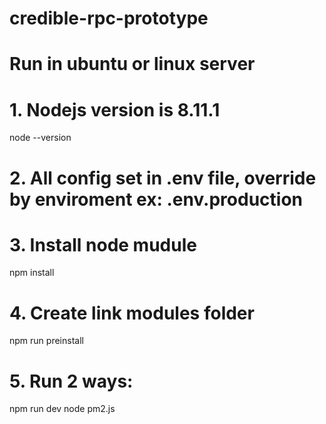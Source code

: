 # credible-rpc-prototype
# Run in ubuntu or linux server
# 1. Nodejs version is 8.11.1
node --version
# 2. All config set in .env file, override by enviroment ex: .env.production
# 3. Install node mudule
npm install
# 4. Create link modules folder
npm run preinstall
# 5. Run 2 ways:
npm run dev
node pm2.js
